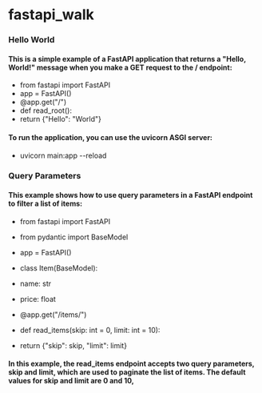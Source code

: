 # fastapi_walk

### Hello World
 
#### This is a simple example of a FastAPI application that returns a "Hello, World!" message when you make a GET request to the / endpoint:

- from fastapi import FastAPI
- app = FastAPI()
- @app.get("/")
- def read_root():
-    return {"Hello": "World"}

#### To run the application, you can use the uvicorn ASGI server:
- uvicorn main:app --reload

### Query Parameters
#### This example shows how to use query parameters in a FastAPI endpoint to filter a list of items:

- from fastapi import FastAPI
- from pydantic import BaseModel

- app = FastAPI()

- class Item(BaseModel):
-    name: str
-    price: float

- @app.get("/items/")
- def read_items(skip: int = 0, limit: int = 10):
-   return {"skip": skip, "limit": limit}

#### In this example, the read_items endpoint accepts two query parameters, skip and limit, which are used to paginate the list of items. The default values for skip and limit are 0 and 10,

